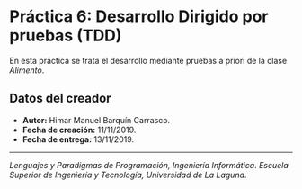 # Práctica 6: Desarrollo Dirigido por pruebas (TDD)
En esta práctica se trata el desarrollo mediante pruebas a priori de la clase *Alimento*.

## Datos del creador
* **Autor:** Himar Manuel Barquín Carrasco.
* **Fecha de creación:** 11/11/2019.
* **Fecha de entrega:** 13/11/2019.


------------

*Lenguajes y Paradigmas de Programación, Ingeniería Informática*.
*Escuela Superior de Ingeniería y Tecnología, Universidad de La Laguna*.
